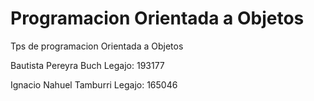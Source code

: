 # Programacion Orientada a Objetos

Tps de programacion Orientada a Objetos

Bautista Pereyra Buch
Legajo: 193177

Ignacio Nahuel Tamburri
Legajo: 165046

